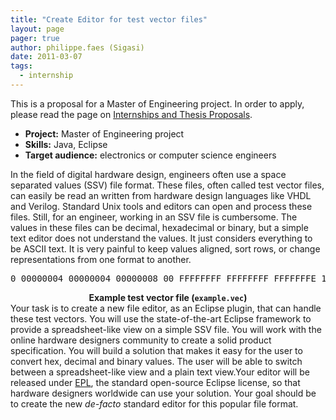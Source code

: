 ```yaml
---
title: "Create Editor for test vector files"
layout: page 
pager: true
author: philippe.faes (Sigasi)
date: 2011-03-07
tags: 
  - internship
---
```

<div class="content">
This is a proposal for a Master of Engineering project. In order to apply, please read the page on <a href="http://www.sigasi.com/internships">Internships and Thesis Proposals</a>.<ul><li><strong>Project:</strong> Master of Engineering project</li><li><strong>Skills:</strong> Java, Eclipse</li><li><strong>Target audience:</strong> electronics or computer science engineers</li></ul>In the field of digital hardware design, engineers often use a space separated values (SSV) file format. These files, often called test vector files, can easily be read an written from hardware design languages like VHDL and Verilog. Standard Unix tools and editors can open and process these files. Still, for an engineer, working in an SSV file is cumbersome. The values in these files can be decimal, hexadecimal or binary, but a simple text editor does not understand the values. It just considers everything to be ASCII text. It is very painful to keep values aligned, sort rows, or change representations from one format to another.<div align="center"><pre>0 00000004 00000004 00000008 00 FFFFFFFF FFFFFFFF FFFFFFFE 10 0000AAAA AAAA0000 AAAAAAAA 00 158D7129 E4C28B56 FA4FFC7F 01 00000001 00000001 00000000 01 FFFFFFFE FFFFFFFF 00000001 11 00000002 00000004 00000002 1</pre><strong>Example test vector file (<code>example.vec</code>)</strong></div>Your task is to create a new file editor, as an Eclipse plugin, that can handle these test vectors. You will use the state-of-the-art Eclipse framework to provide a spreadsheet-like view on a simple SSV file. You will work with the online hardware designers community to create a solid product specification. You will build a solution that makes it easy for the user to convert hex, decimal and binary values. The user will be able to switch between a spreadsheet-like view and a plain text view.Your editor will be released under <a href="http://www.eclipse.org/legal/epl-v10.html">EPL</a>, the standard open-source Eclipse license, so that hardware designers worldwide can use your solution. Your goal should be to create the new <em>de-facto</em> standard editor for this popular file format.  </div>


